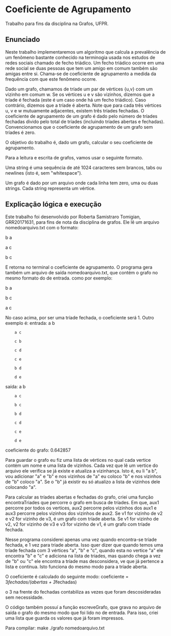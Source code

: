 # Coeficiente de Agrupamento
Trabalho para fins da disciplina na Grafos, UFPR.

## Enunciado
Neste trabalho implementaremos um algoritmo que calcula a prevalência de um fenômeno bastante conhecido na terminogia usada nos estudos de redes sociais chamado de fecho triádico. Um fecho triádico ocorre em uma rede social se duas pessoas que tem um amigo em comum também são amigas entre si. Chama-se de coeficiente de agrupamento a medida da frequência com que este fenômeno ocorre.

Dado um grafo, chamamos de tríade um par de vértices {u,v} com um vizinho em comum w. Se os vértices u e v são vizinhos, dizemos que a tríade é fechada (este é um caso onde há um fecho triádico). Caso contrário, dizemos que a tríade é aberta. Note que para cada três vértices u, v e w mutuamente adjacentes, existem três tríades fechadas. O coeficiente de agrupamento de um grafo é dado pelo número de tríades fechadas divido pelo total de tríades (incluindo tríades abertas e fechadas). Convencionamos que o coeficiente de agrupamento de um grafo sem tríades é zero.

O objetivo do trabalho é, dado um grafo, calcular o seu coeficiente de agrupamento.

Para a leitura e escrita de grafos, vamos usar o seguinte formato.

Uma string é uma sequência de até 1024 caracteres sem brancos, tabs ou newlines (isto é, sem "whitespace").

Um grafo é dado por um arquivo onde cada linha tem zero, uma ou duas strings. Cada string representa um vértice.

## Explicação lógica e execução
Este trabalho foi desenvolvido por Roberta Samistraro Tomigian, GRR20171631, para fins de nota da disciplina de grafos.
Ele lê um arquivo nomedoarquivo.txt com o formato:

b a

a c

b c

E retorna no terminal o coeficiente de agrupamento. O programa gera também um arquivo de saída nomedoarquivo.txt, que 
contém o grafo no mesmo formato do de entrada. como por exemplo:

b a

b c

a c

No caso acima, por ser uma tríade fechada, o coeficiente será 1.
Outro exemplo é: 
entrada:
        a b

        a c

        c b

        c d

        c e

        b d

        d e


saída:
        a b

        a c

        b c

        b d

        c d

        c e

        d e

coeficiente do grafo: 0.642857

Para guardar o grafo eu fiz uma lista de vértices no qual cada vertice contém um nome e uma lista de vizinhos.
Cada vez que lê um vertice do arquivo ele verifica se já existe e atualiza a vizinhança. Isto é, eu li "a b", vou adicionar "a" e "b" 
e nos vizinhos de "a" eu coloco "b" e nos vizinhos de "b" coloco "a". Se o "b" já existir eu só atualizo a lista de vizinhos dele colocando "a".

Para calcular as tríades abertas e fechadas do grafo, criei uma função encontraTriades que percorre o grafo em busca de tríades. 
Em que, aux1 percorre por todos os vertices, aux2 percorre pelos vizinhos dos aux1 e aux3 percorre pelos vizinhos dos vizinhos de aux2. 
Se v1 for vizinho de v2 e v2 for vizinho de v3, é um grafo com tríade aberta.
Se v1 for vizinho de v2, v2 for vizinho de v3 e v3 for vizinho de v1, é um grafo com tríade fechada.

Nesse programa considerei apenas uma vez quando encontra-se tríade fechada, e 1 vez para triade aberta. 
Isso quer dizer que quando temos uma tríade fechada com 3 vértices "a", "b" e "c", quando esta no vertice "a"
ele encontra "b" e "c" e adiciona na lista de triades, mas quando chega a vez de "b" ou "c" ele encontra a tríade mas desconsidera, 
ve que já pertence a lista e continua. Isto funciona do mesmo modo para a tríade aberta.

O coeficiente é calculado do seguinte modo: 
        coeficiente = 3*fechadas/(abertas + 3*fechadas)

o 3 na frente do fechadas contabiliza as vezes que foram descosideradas sem necessidade.

O código também possuí a função escreveGrafo, que grava no arquivo de saída o grafo do mesmo modo que foi lido no de entrada.
Para isso, criei uma lista que guarda os valores que já foram impressos.

Para compilar:
        make
        ./grafo nomedoarquivo.txt
